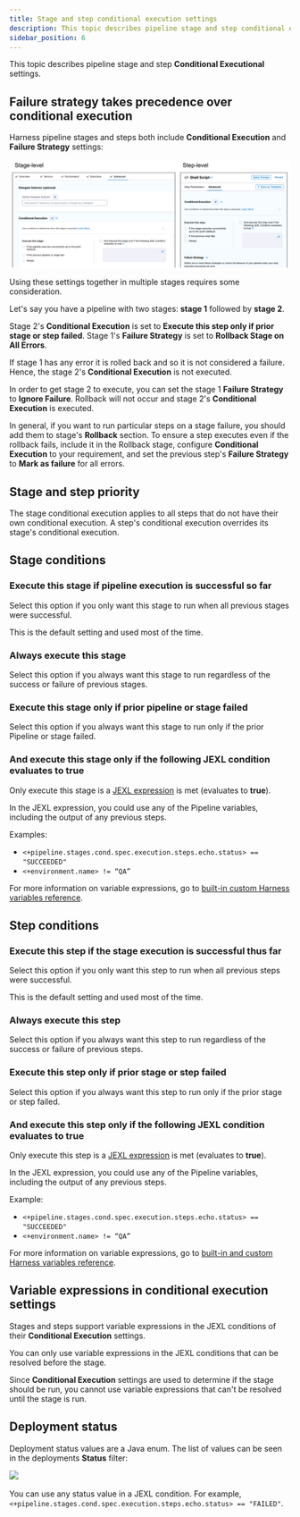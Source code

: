 ```yaml
---
title: Stage and step conditional execution settings
description: This topic describes pipeline stage and step conditional executional settings.
sidebar_position: 6
---
```


This topic describes pipeline stage and step **Conditional Executional** settings.

## Failure strategy takes precedence over conditional execution

Harness pipeline stages and steps both include **Conditional Execution** and **Failure Strategy** settings:

![](./static/step-skip-condition-settings-09.png)

Using these settings together in multiple stages requires some consideration.

Let's say you have a pipeline with two stages: **stage 1** followed by **stage 2**.

Stage 2's **Conditional Execution** is set to **Execute this step only if prior stage or step failed**. Stage 1's **Failure Strategy** is set to **Rollback Stage on All Errors**.

If stage 1 has any error it is rolled back and so it is not considered a failure. Hence, the stage 2's **Conditional Execution** is not executed.

In order to get stage 2 to execute, you can set the stage 1 **Failure Strategy** to **Ignore Failure**. Rollback will not occur and stage 2's **Conditional Execution** is executed.

In general, if you want to run particular steps on a stage failure, you should add them to stage's **Rollback** section. To ensure a step executes even if the rollback fails, include it in the Rollback stage, configure **Conditional Execution** to your requirement, and set the previous step's **Failure Strategy** to **Mark as failure** for all errors.

## Stage and step priority

The stage conditional execution applies to all steps that do not have their own conditional execution. A step's conditional execution overrides its stage's conditional execution.

## Stage conditions

### Execute this stage if pipeline execution is successful so far

Select this option if you only want this stage to run when all previous stages were successful.

This is the default setting and used most of the time.

### Always execute this stage

Select this option if you always want this stage to run regardless of the success or failure of previous stages.

### Execute this stage only if prior pipeline or stage failed

Select this option if you always want this stage to run only if the prior Pipeline or stage failed.

### And execute this stage only if the following JEXL condition evaluates to true

Only execute this stage is a [JEXL expression](http://commons.apache.org/proper/commons-jexl/reference/examples.html) is met (evaluates to **true**).

In the JEXL expression, you could use any of the Pipeline variables, including the output of any previous steps.

Examples:

* `<+pipeline.stages.cond.spec.execution.steps.echo.status> == "SUCCEEDED"`
* `<+environment.name> != “QA”`

For more information on variable expressions, go to [built-in custom Harness variables reference](/docs/platform/variables-and-expressions/harness-variables/).

## Step conditions

### Execute this step if the stage execution is successful thus far

Select this option if you only want this step to run when all previous steps were successful.

This is the default setting and used most of the time.

### Always execute this step

Select this option if you always want this step to run regardless of the success or failure of previous steps.

### Execute this step only if prior stage or step failed

Select this option if you always want this step to run only if the prior stage or step failed.

### And execute this step only if the following JEXL condition evaluates to true

Only execute this step is a [JEXL expression](http://commons.apache.org/proper/commons-jexl/reference/examples.html) is met (evaluates to **true**).

In the JEXL expression, you could use any of the Pipeline variables, including the output of any previous steps.

Example:

* `<+pipeline.stages.cond.spec.execution.steps.echo.status> == "SUCCEEDED"`
* `<+environment.name> != “QA”`

For more information on variable expressions, go to [built-in and custom Harness variables reference](/docs/platform/variables-and-expressions/harness-variables/).

## Variable expressions in conditional execution settings

Stages and steps support variable expressions in the JEXL conditions of their **Conditional Execution** settings.

You can only use variable expressions in the JEXL conditions that can be resolved before the stage.

Since **Conditional Execution** settings are used to determine if the stage should be run, you cannot use variable expressions that can't be resolved until the stage is run.

## Deployment status

Deployment status values are a Java enum. The list of values can be seen in the deployments **Status** filter:

![](./static/step-skip-condition-settings-10.png)

You can use any status value in a JEXL condition. For example, `<+pipeline.stages.cond.spec.execution.steps.echo.status> == "FAILED"`.

